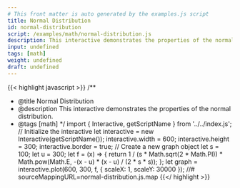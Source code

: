 ```yaml
---
# This front matter is auto generated by the examples.js script
title: Normal Distribution
id: normal-distribution
script: /examples/math/normal-distribution.js
description: This interactive demonstrates the properties of the normal distribution.
input: undefined
tags: [math]
weight: undefined
draft: undefined
---
```


{{< highlight javascript >}}
/**
* @title Normal Distribution
* @description This interactive demonstrates the properties of the normal distribution.
* @tags [math]
*/
import { Interactive, getScriptName } from '../../index.js';
// Initialize the interactive
let interactive = new Interactive(getScriptName());
interactive.width = 600;
interactive.height = 300;
interactive.border = true;
// Create a new graph object
let s = 100;
let u = 300;
let f = (x) => { return 1 / (s * Math.sqrt(2 * Math.PI)) * Math.pow(Math.E, -(x - u) * (x - u) / (2 * s * s)); };
let graph = interactive.plot(600, 300, f, {
    scaleX: 1,
    scaleY: 30000
});
//# sourceMappingURL=normal-distribution.js.map
{{</ highlight >}}

